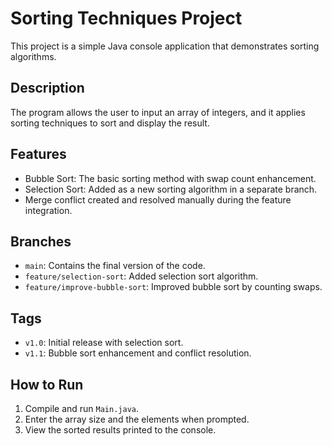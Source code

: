 # Sorting Techniques Project

This project is a simple Java console application that demonstrates sorting algorithms.

## Description
The program allows the user to input an array of integers, and it applies sorting techniques to sort and display the result.

## Features
- Bubble Sort: The basic sorting method with swap count enhancement.
- Selection Sort: Added as a new sorting algorithm in a separate branch.
- Merge conflict created and resolved manually during the feature integration.

## Branches
- `main`: Contains the final version of the code.
- `feature/selection-sort`: Added selection sort algorithm.
- `feature/improve-bubble-sort`: Improved bubble sort by counting swaps.

## Tags
- `v1.0`: Initial release with selection sort.
- `v1.1`: Bubble sort enhancement and conflict resolution.

## How to Run
1. Compile and run `Main.java`.
2. Enter the array size and the elements when prompted.
3. View the sorted results printed to the console.
